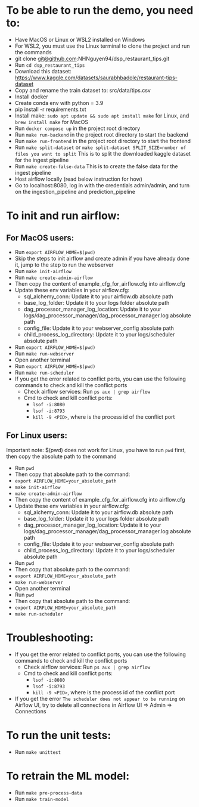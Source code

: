 # To be able to run the demo, you need to:
- Have MacOS or Linux or WSL2 installed on Windows
- For WSL2, you must use the Linux terminal to clone the project and run the commands
- git clone git@github.com:NHNguyen94/dsp_restaurant_tips.git
- Run `cd dsp_restaurant_tips`
- Download this dataset: https://www.kaggle.com/datasets/saurabhbadole/restaurant-tips-dataset
- Copy and rename the train dataset to: src/data/tips.csv
- Install docker
- Create conda env with python = 3.9
- pip install -r requirements.txt
- Install make: `sudo apt update && sudo apt install make` for Linux, and `brew install make` for MacOS
- Run `docker compose up` in the project root directory
- Run `make run-backend` in the project root directory to start the backend
- Run `make run-frontend` in the project root directory to start the frontend
- Run `make split-dataset` or `make split-dataset SPLIT_SIZE=number of files you want to split` This is to split the downloaded kaggle dataset for the ingest pipeline
- Run `make create-false-data` This is to create the false data for the ingest pipeline
- Host airflow locally (read below instruction for how)
- Go to localhost:8080, log in with the credentials admin/admin, and turn on the ingestion_pipeline and prediction_pipeline

# To init and run airflow:
## For MacOS users:
- Run `export AIRFLOW_HOME=$(pwd)`
- Skip the steps to init airflow and create admin if you have already done it, jump to the step to run the webserver
- Run `make init-airflow`
- Run `make create-admin-airflow`
- Then copy the content of example_cfg_for_airflow.cfg into airflow.cfg
- Update these env variables in your airflow.cfg:
    - sql_alchemy_conn: Update it to your airflow.db absolute path
    - base_log_folder: Update it to your logs folder absolute path
    - dag_processor_manager_log_location: Update it to your logs/dag_processor_manager/dag_processor_manager.log absolute path
    - config_file: Update it to your webserver_config absolute path
    - child_process_log_directory: Update it to your logs/scheduler absolute path
- Run `export AIRFLOW_HOME=$(pwd)`
- Run `make run-webserver`
- Open another terminal
- Run `export AIRFLOW_HOME=$(pwd)`
- Run `make run-scheduler`
- If you get the error related to conflict ports, you can use the following commands to check and kill the conflict ports
    - Check airflow services: Run `ps aux | grep airflow`
    - Cmd to check and kill conflict ports: 
        - `lsof -i:8080`
        - `lsof -i:8793`
        - `kill -9 <PID>`, where <PID> is the process id of the conflict port

## For Linux users:
Important note: $(pwd) does not work for Linux, you have to run `pwd` first, then copy the absolute path to the command
- Run `pwd`
- Then copy that absolute path to the command:
- `export AIRFLOW_HOME=your_absolute_path`
- `make init-airflow`
- `make create-admin-airflow`
- Then copy the content of example_cfg_for_airflow.cfg into airflow.cfg
- Update these env variables in your airflow.cfg:
    - sql_alchemy_conn: Update it to your airflow.db absolute path
    - base_log_folder: Update it to your logs folder absolute path
    - dag_processor_manager_log_location: Update it to your logs/dag_processor_manager/dag_processor_manager.log absolute path
    - config_file: Update it to your webserver_config absolute path
    - child_process_log_directory: Update it to your logs/scheduler absolute path
- Run `pwd`
- Then copy that absolute path to the command:
- `export AIRFLOW_HOME=your_absolute_path`
- `make run-webserver`
- Open another terminal
- Run `pwd`
- Then copy that absolute path to the command:
- `export AIRFLOW_HOME=your_absolute_path`
- `make run-scheduler`

# Troubleshooting:
- If you get the error related to conflict ports, you can use the following commands to check and kill the conflict ports
    - Check airflow services: Run `ps aux | grep airflow`
    - Cmd to check and kill conflict ports: 
        - `lsof -i:8080`
        - `lsof -i:8793`
        - `kill -9 <PID>`, where <PID> is the process id of the conflict port
- If you get the error `The scheduler does not appear to be running` on Airflow UI, try to delete all connections in Airflow UI => Admin => Connections

# To run the unit tests:
- Run `make unittest`

# To retrain the ML model:
- Run `make pre-process-data`
- Run `make train-model`